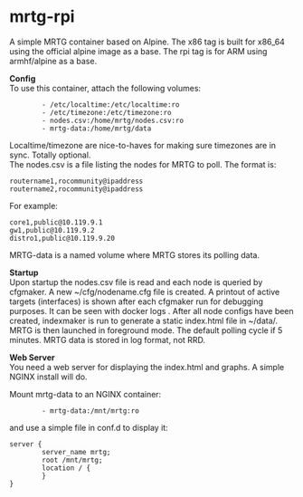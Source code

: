 # mrtg-rpi

A simple MRTG container based on Alpine. The x86 tag is built for x86_64 using the official alpine image as a base. The rpi tag is for ARM using armhf/alpine as a base.

**Config**  
To use this container, attach the following volumes:

~~~~
        - /etc/localtime:/etc/localtime:ro  
        - /etc/timezone:/etc/timezone:ro  
        - nodes.csv:/home/mrtg/nodes.csv:ro  
        - mrtg-data:/home/mrtg/data  
~~~~

Localtime/timezone are nice-to-haves for making sure timezones are in sync. Totally optional.  
The nodes.csv is a file listing the nodes for MRTG to poll. The format is:  
~~~~
routername1,rocommunity@ipaddress  
routername2,rocommunity@ipaddress  
~~~~
For example:  
~~~~
core1,public@10.119.9.1  
gw1,public@10.119.9.2  
distro1,public@10.119.9.20  
~~~~

MRTG-data is a named volume where MRTG stores its polling data.

**Startup**  
Upon startup the nodes.csv file is read and each node is queried by cfgmaker. A new ~/cfg/nodename.cfg file is created.
A printout of active targets (interfaces) is shown after each cfgmaker run for debugging purposes. It can be seen with docker logs <containername>.
After all node configs have been created, indexmaker is run to generate a static index.html file in ~/data/.
MRTG is then launched in foreground mode. The default polling cycle if 5 minutes.
MRTG data is stored in log format, not RRD.

**Web Server**  
You need a web server for displaying the index.html and graphs. A simple NGINX install will do.

Mount mrtg-data to an NGINX container:  

~~~~
        - mrtg-data:/mnt/mrtg:ro
~~~~

and use a simple file in conf.d to display it:  

~~~~
server {
        server_name mrtg;
        root /mnt/mrtg;
        location / {
        }
}
~~~~

